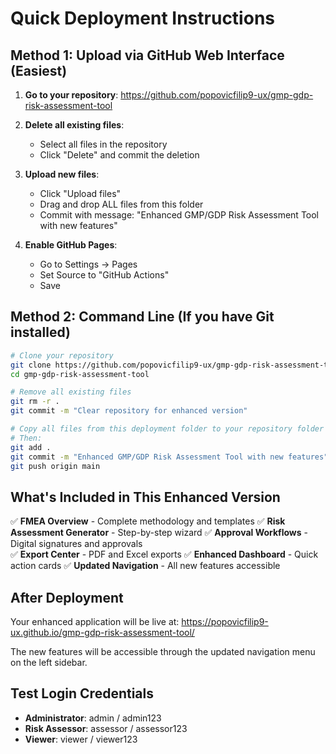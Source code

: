 # Quick Deployment Instructions

## Method 1: Upload via GitHub Web Interface (Easiest)

1. **Go to your repository**: https://github.com/popovicfilip9-ux/gmp-gdp-risk-assessment-tool

2. **Delete all existing files**:
   - Select all files in the repository
   - Click "Delete" and commit the deletion

3. **Upload new files**:
   - Click "Upload files" 
   - Drag and drop ALL files from this folder
   - Commit with message: "Enhanced GMP/GDP Risk Assessment Tool with new features"

4. **Enable GitHub Pages**:
   - Go to Settings → Pages
   - Set Source to "GitHub Actions"
   - Save

## Method 2: Command Line (If you have Git installed)

```bash
# Clone your repository
git clone https://github.com/popovicfilip9-ux/gmp-gdp-risk-assessment-tool.git
cd gmp-gdp-risk-assessment-tool

# Remove all existing files
git rm -r .
git commit -m "Clear repository for enhanced version"

# Copy all files from this deployment folder to your repository folder
# Then:
git add .
git commit -m "Enhanced GMP/GDP Risk Assessment Tool with new features"
git push origin main
```

## What's Included in This Enhanced Version

✅ **FMEA Overview** - Complete methodology and templates
✅ **Risk Assessment Generator** - Step-by-step wizard
✅ **Approval Workflows** - Digital signatures and approvals  
✅ **Export Center** - PDF and Excel exports
✅ **Enhanced Dashboard** - Quick action cards
✅ **Updated Navigation** - All new features accessible

## After Deployment

Your enhanced application will be live at:
https://popovicfilip9-ux.github.io/gmp-gdp-risk-assessment-tool/

The new features will be accessible through the updated navigation menu on the left sidebar.

## Test Login Credentials

- **Administrator**: admin / admin123
- **Risk Assessor**: assessor / assessor123  
- **Viewer**: viewer / viewer123
